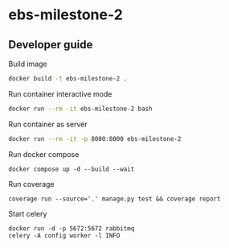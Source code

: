# ebs-milestone-2

## Developer guide

Build image

```sh
docker build -t ebs-milestone-2 .
```

Run container interactive mode

```sh
docker run --rm -it ebs-milestone-2 bash
```

Run container as server 

```sh
docker run --rm -it -p 8000:8000 ebs-milestone-2
```

Run docker compose

```shell
docker compose up -d --build --wait
```

Run coverage
```shell
coverage run --source='.' manage.py test && coverage report
```

Start celery
```shell
docker run -d -p 5672:5672 rabbitmq
celery -A config worker -l INFO
```